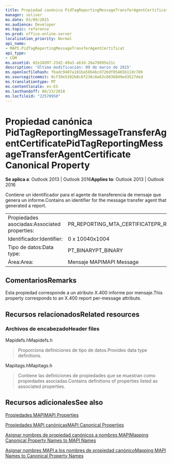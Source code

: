 ```yaml
---
title: Propiedad canónica PidTagReportingMessageTransferAgentCertificate
manager: soliver
ms.date: 03/09/2015
ms.audience: Developer
ms.topic: reference
ms.prod: office-online-server
localization_priority: Normal
api_name:
- MAPI.PidTagReportingMessageTransferAgentCertificat
api_type:
- COM
ms.assetid: 02e18d97-25d2-49a3-a63d-26a70895e21c
description: 'Última modificación: 09 de marzo de 2015'
ms.openlocfilehash: fbadc9407a181ba58b4bcd726df05465b11dc789
ms.sourcegitcommit: 0cf39e5382b8c6f236c8a63c6036849ed3527ded
ms.translationtype: MT
ms.contentlocale: es-ES
ms.lasthandoff: 08/23/2018
ms.locfileid: "22570950"
---
```

# <a name="pidtagreportingmessagetransferagentcertificate-canonical-property"></a><span data-ttu-id="61048-103">Propiedad canónica PidTagReportingMessageTransferAgentCertificate</span><span class="sxs-lookup"><span data-stu-id="61048-103">PidTagReportingMessageTransferAgentCertificate Canonical Property</span></span>

  
  
<span data-ttu-id="61048-104">**Se aplica a**: Outlook 2013 | Outlook 2016</span><span class="sxs-lookup"><span data-stu-id="61048-104">**Applies to**: Outlook 2013 | Outlook 2016</span></span> 
  
<span data-ttu-id="61048-105">Contiene un identificador para el agente de transferencia de mensaje que genera un informe.</span><span class="sxs-lookup"><span data-stu-id="61048-105">Contains an identifier for the message transfer agent that generated a report.</span></span>
  
|||
|:-----|:-----|
|<span data-ttu-id="61048-106">Propiedades asociadas:</span><span class="sxs-lookup"><span data-stu-id="61048-106">Associated properties:</span></span>  <br/> |<span data-ttu-id="61048-107">PR_REPORTING_MTA_CERTIFICATE</span><span class="sxs-lookup"><span data-stu-id="61048-107">PR_REPORTING_MTA_CERTIFICATE</span></span>  <br/> |
|<span data-ttu-id="61048-108">Identificador:</span><span class="sxs-lookup"><span data-stu-id="61048-108">Identifier:</span></span>  <br/> |<span data-ttu-id="61048-109">0 x 1004</span><span class="sxs-lookup"><span data-stu-id="61048-109">0x1004</span></span>  <br/> |
|<span data-ttu-id="61048-110">Tipo de datos:</span><span class="sxs-lookup"><span data-stu-id="61048-110">Data type:</span></span>  <br/> |<span data-ttu-id="61048-111">PT_BINARY</span><span class="sxs-lookup"><span data-stu-id="61048-111">PT_BINARY</span></span>  <br/> |
|<span data-ttu-id="61048-112">Área:</span><span class="sxs-lookup"><span data-stu-id="61048-112">Area:</span></span>  <br/> |<span data-ttu-id="61048-113">Mensaje MAPI</span><span class="sxs-lookup"><span data-stu-id="61048-113">MAPI Message</span></span>  <br/> |
   
## <a name="remarks"></a><span data-ttu-id="61048-114">Comentarios</span><span class="sxs-lookup"><span data-stu-id="61048-114">Remarks</span></span>

<span data-ttu-id="61048-115">Esta propiedad corresponde a un atributo X.400 informe por mensaje.</span><span class="sxs-lookup"><span data-stu-id="61048-115">This property corresponds to an X.400 report per-message attribute.</span></span>
  
## <a name="related-resources"></a><span data-ttu-id="61048-116">Recursos relacionados</span><span class="sxs-lookup"><span data-stu-id="61048-116">Related resources</span></span>

### <a name="header-files"></a><span data-ttu-id="61048-117">Archivos de encabezado</span><span class="sxs-lookup"><span data-stu-id="61048-117">Header files</span></span>

<span data-ttu-id="61048-118">Mapidefs.h</span><span class="sxs-lookup"><span data-stu-id="61048-118">Mapidefs.h</span></span>
  
> <span data-ttu-id="61048-119">Proporciona definiciones de tipo de datos.</span><span class="sxs-lookup"><span data-stu-id="61048-119">Provides data type definitions.</span></span>
    
<span data-ttu-id="61048-120">Mapitags.h</span><span class="sxs-lookup"><span data-stu-id="61048-120">Mapitags.h</span></span>
  
> <span data-ttu-id="61048-121">Contiene las definiciones de propiedades que se muestran como propiedades asociadas.</span><span class="sxs-lookup"><span data-stu-id="61048-121">Contains definitions of properties listed as associated properties.</span></span>
    
## <a name="see-also"></a><span data-ttu-id="61048-122">Recursos adicionales</span><span class="sxs-lookup"><span data-stu-id="61048-122">See also</span></span>



[<span data-ttu-id="61048-123">Propiedades MAPI</span><span class="sxs-lookup"><span data-stu-id="61048-123">MAPI Properties</span></span>](mapi-properties.md)
  
[<span data-ttu-id="61048-124">Propiedades MAPI canónicas</span><span class="sxs-lookup"><span data-stu-id="61048-124">MAPI Canonical Properties</span></span>](mapi-canonical-properties.md)
  
[<span data-ttu-id="61048-125">Asignar nombres de propiedad canónicos a nombres MAPI</span><span class="sxs-lookup"><span data-stu-id="61048-125">Mapping Canonical Property Names to MAPI Names</span></span>](mapping-canonical-property-names-to-mapi-names.md)
  
[<span data-ttu-id="61048-126">Asignar nombres MAPI a los nombres de propiedad canónico</span><span class="sxs-lookup"><span data-stu-id="61048-126">Mapping MAPI Names to Canonical Property Names</span></span>](mapping-mapi-names-to-canonical-property-names.md)

